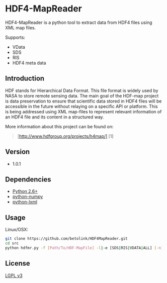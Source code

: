 HDF4-MapReader
=============

HDF4-MapReader is a python tool to extract data from HDF4 files using XML map files.

  Supports:
  - VData
  - SDS
  - RIS
  - HDF4 meta data


Introduction
-
HDF stands for Hierarchical Data Format. This file format is widely used by NASA to store remote sensing data. The main goal of the HDF-map project is data preservation to ensure that scientific data stored in HDF4 files will be accessible in the future without relaying on a specific API or platform. This is being addressed using XML map-files to represent relevant information of an HDF4 file and its content in a structured way.

More information about this project can be found on: 

> [http://www.hdfgroup.org/projects/h4map/] [1]

Version
-

- 1.0.1

Dependencies
-
- [Python 2.6+](http://www.python.org/)
- [python-numpy](http://www.numpy.org/)
- [python-lxml](http://lxml.de/installation.html)

Usage
--------------
Linux/OSX:

```sh
git clone https://github.com/betolink/HDF4MapReader.git
cd src
python hdfmr.py -f [Path/To/HDF-MapFile] -l|-e [SDS|RIS|VDATA|ALL] [-n] [-v]   
```

License
-

[LGPL v3](http://www.gnu.org/licenses/lgpl-3.0.txt)


